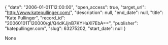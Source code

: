 {
  "date": "2006-01-01T12:00:00", 
  "open_access": true, 
  "target_url": "http://www.katepullinger.com/", 
  "description": null, 
  "end_date": null, 
  "title": "Kate Pullinger", 
  "record_id": "20060101T120000/gI/Q4dKJjnB7KYHaXl7EbA==", 
  "publisher": "katepullinger.com", 
  "slug": 63275202, 
  "start_date": null
}

None